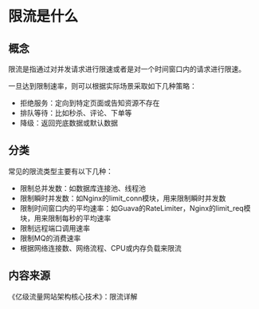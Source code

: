 # 限流是什么

## 概念

限流是指通过对并发请求进行限速或者是对一个时间窗口内的请求进行限速。

一旦达到限制速率，则可以根据实际场景采取如下几种策略：

* 拒绝服务：定向到特定页面或告知资源不存在
* 排队等待：比如秒杀、评论、下单等
* 降级：返回兜底数据或默认数据

## 分类

常见的限流类型主要有以下几种：

* 限制总并发数：如数据库连接池、线程池
* 限制瞬时并发数：如Nginx的limit\_conn模块，用来限制瞬时并发数
* 限制时间窗口内的平均速率：如Guava的RateLimiter，Nginx的limit\_req模块，用来限制每秒的平均速率
* 限制远程端口调用速率
* 限制MQ的消费速率
* 根据网络连接数、网络流程、CPU或内存负载来限流



## 内容来源

《亿级流量网站架构核心技术》：限流详解

